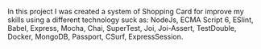 In this project I was created a system of Shopping Card for improve my skills using a different technology suck as: NodeJs, ECMA Script 6, ESlint, Babel, Express, Mocha, Chai, SuperTest, Joi, Joi-Assert, TestDouble, Docker, MongoDB, Passport, CSurf, ExpressSession.